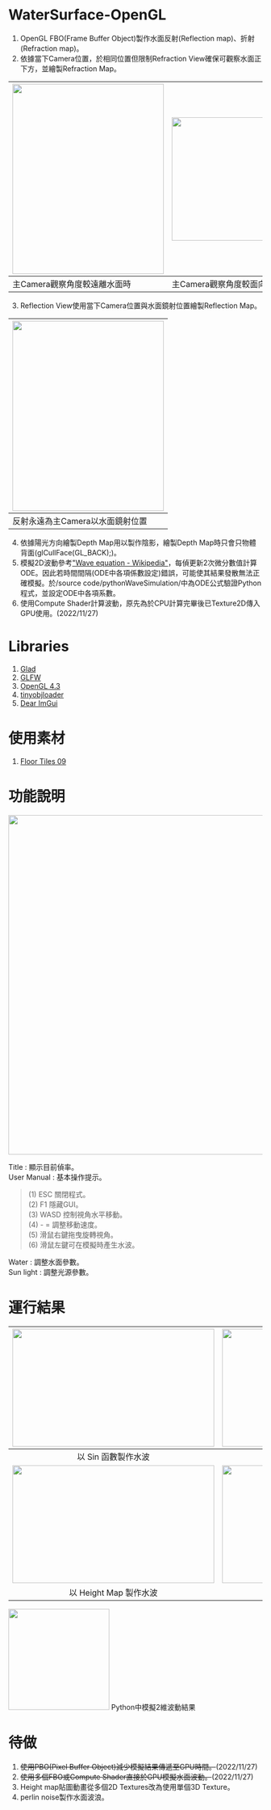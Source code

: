 # WaterSurface-OpenGL

1. OpenGL FBO(Frame Buffer Object)製作水面反射(Reflection map)、折射(Refraction map)。  
2. 依據當下Camera位置，於相同位置但限制Refraction View確保可觀察水面正下方，並繪製Refraction Map。  

| <img src="https://i.imgur.com/f41pFD9.png" width="300" height="376" /> | <img src="https://i.imgur.com/n2ygvzK.png" width="300" height="244" /> |
| :- | :- |
| 主Camera觀察角度較遠離水面時 | 主Camera觀察角度較面向水面時 |
3. Reflection View使用當下Camera位置與水面鏡射位置繪製Reflection Map。  

| <img src="https://i.imgur.com/beS0Sie.png" width="300" height="376" /> |
| :- |
| 反射永遠為主Camera以水面鏡射位置 |
4. 依據陽光方向繪製Depth Map用以製作陰影，繪製Depth Map時只會只物體背面(glCullFace(GL_BACK);)。  
5. 模擬2D波動參考["Wave equation - Wikipedia"](https://en.wikipedia.org/wiki/Wave_equation)，每偵更新2次微分數值計算ODE。因此若時間間隔(ODE中各項係數設定)錯誤，可能使其結果發散無法正確模擬。於/source code/pythonWaveSimulation/中為ODE公式驗證Python程式，並設定ODE中各項系數。
6. 使用Compute Shader計算波動，原先為於CPU計算完畢後已Texture2D傳入GPU使用。(2022/11/27)  

# Libraries
1. [Glad](https://glad.dav1d.de/)<br>
2. [GLFW](https://www.glfw.org/)<br>
2. [OpenGL 4.3](https://www.opengl.org/)<br>
3. [tinyobjloader](https://github.com/tinyobjloader/tinyobjloader)<br>
4. [Dear ImGui](https://github.com/ocornut/imgui)<br>

 
# 使用素材
 1. [Floor Tiles 09](https://polyhaven.com/a/floor_tiles_09)
 
# 功能說明
<img src="https://i.imgur.com/af1vum4.png" width="697" height="672" />


Title : 顯示目前偵率。<br>
User Manual : 基本操作提示。<br>
>  (1) ESC 關閉程式。<br>
>  (2) F1 隱藏GUI。<br>
>  (3) WASD 控制視角水平移動。<br>
>  (4) - = 調整移動速度。<br>
>  (5) 滑鼠右鍵拖曳旋轉視角。<br>
>  (6) 滑鼠左鍵可在模擬時產生水波。<br>

Water : 調整水面參數。<br>
Sun light : 調整光源參數。<br>


# 運行結果
|<img src="https://i.imgur.com/mlWGNoW.png" width="400" height="233" />|<img src="https://i.imgur.com/oBfLAS8.png" width="400" height="233" />|
| :-: | :-: |
| 以 Sin 函數製作水波 | 水波模擬 |
|<img src="https://i.imgur.com/2RsL3Ey.png" width="400" height="233" />|<img src="https://i.imgur.com/nIYqwnY.png" width="400" height="233" />|  
| 以 Height Map 製作水波 | 水中焦散效果 |

<img src="https://i.imgur.com/UlLyZ3R.gif" width="200" height="200" />  
Python中模擬2維波動結果  

# 待做
1. ~~使用PBO(Pixel Buffer Object)減少模擬結果傳遞至GPU時間。~~(2022/11/27)  
2. ~~使用多個FBO或Compute Shader直接於GPU模擬水面波動。~~(2022/11/27)    
3. Height map貼圖動畫從多個2D Textures改為使用單個3D Texture。  
4. perlin noise製作水面波浪。  
